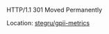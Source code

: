 HTTP/1.1 301 Moved Permanently

Location: [stegru/gpii-metrics](https://github.com/stegru/gpii-metrics)
